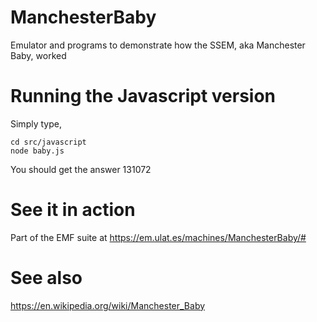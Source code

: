 # ManchesterBaby
Emulator and programs to demonstrate how the SSEM, aka Manchester Baby, worked

# Running the Javascript version
Simply type,
```
cd src/javascript
node baby.js
```
You should get the answer 131072

# See it in action

Part of the EMF suite at https://em.ulat.es/machines/ManchesterBaby/#

# See also

https://en.wikipedia.org/wiki/Manchester_Baby
